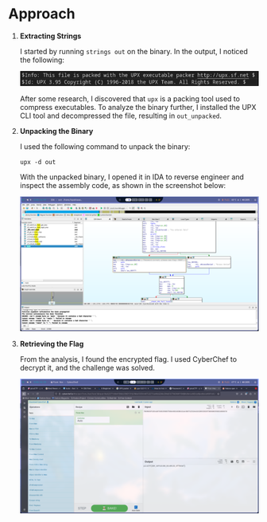 # Approach

1. **Extracting Strings**

    I started by running `strings out` on the binary. In the output, I noticed the following:

    ![Output of strings command](image.png)

    After some research, I discovered that `upx` is a packing tool used to compress executables. To analyze the binary further, I installed the UPX CLI tool and decompressed the file, resulting in `out_unpacked`.

2. **Unpacking the Binary**

    I used the following command to unpack the binary:

    ```
    upx -d out
    ```

    With the unpacked binary, I opened it in IDA to reverse engineer and inspect the assembly code, as shown in the screenshot below:

    ![IDA screenshot](swappy-20250608-014210.png)

3. **Retrieving the Flag**

    From the analysis, I found the encrypted flag. I used CyberChef to decrypt it, and the challenge was solved.

    ![CyberChef screenshot](Screenshot_08-Jun_01-44-33_5259.png)
